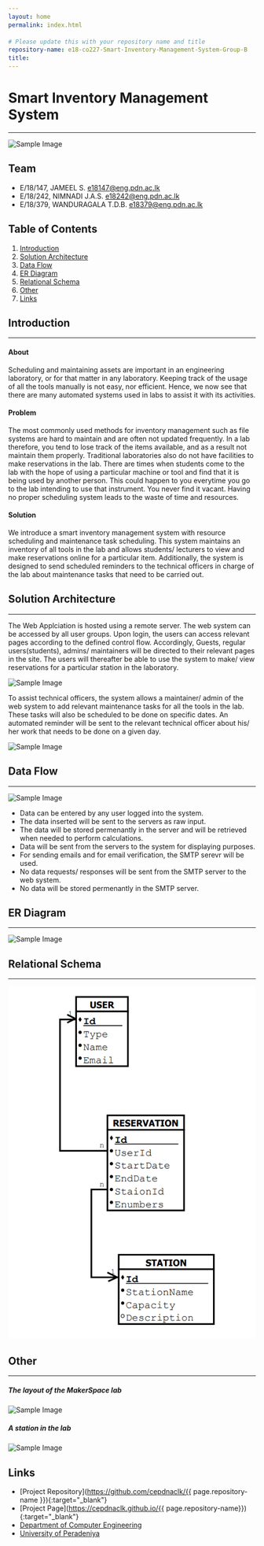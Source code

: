 ```yaml
---
layout: home
permalink: index.html

# Please update this with your repository name and title
repository-name: e18-co227-Smart-Inventory-Management-System-Group-B
title:
---
```


[comment]: # "This is the standard layout for the project, but you can clean this and use your own template"

# Smart Inventory Management System

---

![Sample Image](./images/cover_page.jpg)


## Team
-  E/18/147, JAMEEL S.  [e18147@eng.pdn.ac.lk](mailto:name@email.com)
-  E/18/242, NIMNADI J.A.S.  [e18242@eng.pdn.ac.lk](mailto:name@email.com)
-  E/18/379, WANDURAGALA T.D.B.  [e18379@eng.pdn.ac.lk](mailto:name@email.com)

## Table of Contents
1. [Introduction](#introduction)
2. [Solution Architecture](#solution-architecture)
3. [Data Flow](#data-flow)
4. [ER Diagram](#er-diagram)
5. [Relational Schema](#relational-schema)
6. [Other](#other)
7. [Links](#links)


## Introduction
---

#### About

Scheduling and maintaining assets are important in an engineering laboratory, or for that matter in any laboratory. Keeping track of the usage of all the tools manually is not easy, nor efficient. Hence, we now see that there are many automated systems used in labs to assist it with its activities. 

#### Problem

The most commonly used methods for inventory management such as file systems are hard to maintain and are often not updated frequently. In a lab therefore, you tend to lose track of the items available, and as a result not maintain them properly. 
Traditional laboratories also do not have facilities to make reservations in the lab. There are times when students come to the lab with the hope of using a particular machine or tool and find that it is being used by another person. This could happen to you everytime you go to the lab intending to use that instrument. You never find it vacant.
Having no proper scheduling system leads to the waste of time and resources.

#### Solution

We introduce a smart inventory management system with resource scheduling and maintenance task scheduling. This system maintains an inventory of all tools in the lab and allows students/ lecturers to view and make reservations online for a particular item.
Additionally, the system is designed to send scheduled reminders to the technical officers in charge of the lab about maintenance tasks that need to be carried out. 


## Solution Architecture
---

The Web Applciation is hosted using a remote server. The web system can be accessed by all user groups. Upon login, the users can access relevant pages according to the defined control flow. Accordingly, Guests, regular users(students), admins/ maintainers will be directed to their relevant pages in the site.
The users will thereafter be able to use the system to make/ view reservations for a particular station in the laboratory. 

![Sample Image](./images/SolArchScheduling.png)

To assist technical officers, the system allows a maintainer/ admin of the web system to add relevant maintenance tasks for all the tools in the lab. These tasks will also be scheduled to be done on specific dates. An automated reminder will be sent to the relevant technical officer about his/ her work that needs to be done on a given day.

![Sample Image](./images/SolArchMaintenance.png)

## Data Flow
---


![Sample Image](./images/dataflow.png)

- Data can be entered by any user logged into the system.
- The data inserted will be sent to the servers as raw input.
- The data will be stored permenantly in the server and will be retrieved when needed to perform calculations.
- Data will be sent from the servers to the system for displaying purposes.
- For sending emails and for email verification, the SMTP serevr will be used.
- No data requests/ responses will be sent from the SMTP server to the web system.
- No data will be stored permenantly in the SMTP server.


## ER Diagram
---

![Sample Image](./images/ER_Diagram.png)

## Relational Schema
---

![Sample Image](./images/RelationalSchema.png)


## Other
---

##### The layout of the MakerSpace lab

![Sample Image](./images/lab_view.jpg)


##### A station in the lab

![Sample Image](./images/station.jpg)
 

## Links

- [Project Repository](https://github.com/cepdnaclk/{{ page.repository-name }}){:target="_blank"}
- [Project Page](https://cepdnaclk.github.io/{{ page.repository-name}}){:target="_blank"}
- [Department of Computer Engineering](http://www.ce.pdn.ac.lk/)
- [University of Peradeniya](https://eng.pdn.ac.lk/)


[//]: # (Please refer this to learn more about Markdown syntax)
[//]: # (https://github.com/adam-p/markdown-here/wiki/Markdown-Cheatsheet)
